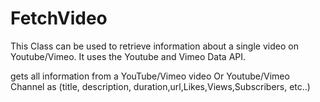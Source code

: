 FetchVideo
==========

This Class can be used to retrieve information about a single video on Youtube/Vimeo. 
It uses the Youtube and Vimeo Data API.

gets all information from a YouTube/Vimeo video Or Youtube/Vimeo Channel as 
(title, description, duration,url,Likes,Views,Subscribers, etc..) 
